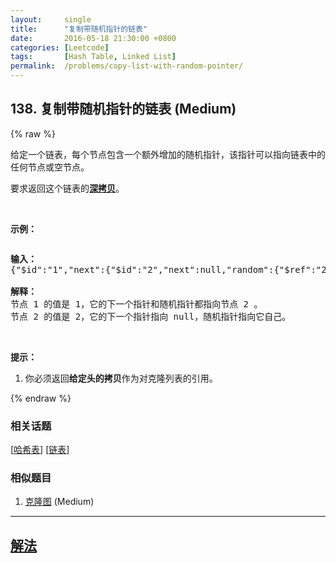 ```yaml
---
layout:     single
title:      "复制带随机指针的链表"
date:       2016-05-18 21:30:00 +0800
categories: [Leetcode]
tags:       [Hash Table, Linked List]
permalink:  /problems/copy-list-with-random-pointer/
---
```


## 138. 复制带随机指针的链表 (Medium)

{% raw %}

<p>给定一个链表，每个节点包含一个额外增加的随机指针，该指针可以指向链表中的任何节点或空节点。</p>

<p>要求返回这个链表的<strong><a href="https://baike.baidu.com/item/深拷贝/22785317?fr=aladdin" target="_blank">深拷贝</a></strong>。&nbsp;</p>

<p>&nbsp;</p>

<p><strong>示例：</strong></p>

<p><strong><img alt="" src="https://assets.leetcode-cn.com/aliyun-lc-upload/uploads/2019/02/23/1470150906153-2yxeznm.png"></strong></p>

<pre><strong>输入：
</strong>{&quot;$id&quot;:&quot;1&quot;,&quot;next&quot;:{&quot;$id&quot;:&quot;2&quot;,&quot;next&quot;:null,&quot;random&quot;:{&quot;$ref&quot;:&quot;2&quot;},&quot;val&quot;:2},&quot;random&quot;:{&quot;$ref&quot;:&quot;2&quot;},&quot;val&quot;:1}

<strong>解释：
</strong>节点 1 的值是 1，它的下一个指针和随机指针都指向节点 2 。
节点 2 的值是 2，它的下一个指针指向 null，随机指针指向它自己。
</pre>

<p>&nbsp;</p>

<p><strong>提示：</strong></p>

<ol>
	<li>你必须返回<strong>给定头的拷贝</strong>作为对克隆列表的引用。</li>
</ol>

{% endraw %}

### 相关话题
  [[哈希表](https://github.com/openset/leetcode/tree/master/tag/hash-table/README.md)]
  [[链表](https://github.com/openset/leetcode/tree/master/tag/linked-list/README.md)]

### 相似题目
  1. [克隆图](/problems/clone-graph) (Medium)

---

## [解法](https://github.com/openset/leetcode/tree/master/problems/copy-list-with-random-pointer)
